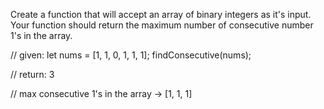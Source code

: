 Create a function that will accept an array of binary integers as it's input. Your function should return the maximum number of consecutive number 1's in the array.

// given:
let nums = [1, 1, 0, 1, 1, 1];
findConsecutive(nums);

// return:
3

// max consecutive 1's in the array -> [1, 1, 1]
